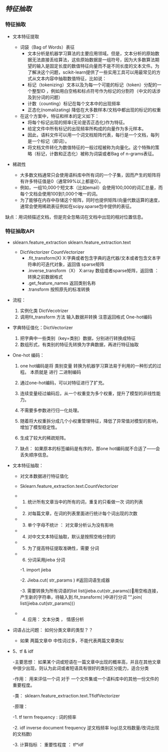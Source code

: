 ## ***特征抽取***

### 特征抽取
   - 文本特征提取
       - 词袋（Bag of Words）表征
		  - 文本分析是机器学习算法的主要应用领域。但是，文本分析的原始数据无法直接丢给算法，这些原始数据是一组符号，因为大多数算法期望的输入是固定长度的数值特征向量而不是不同长度的文本文件。为了解决这个问题，scikit-learn提供了一些实用工具可以用最常见的方式从文本内容中抽取数值特征，比如说：
		  - 标记（tokenizing）文本以及为每一个可能的标记（token）分配的一个整型ID ，例如用白空格和标点符号作为标记的分割符（中文的话涉及到分词的问题）
		  - 计数（counting）标记在每个文本中的出现频率
		  - 正态化(nomalizating) 降低在大多数样本/文档中都出现的标记的权重
       - 在这个方案中，特征和样本的定义如下：
          - 将每个标记出现的频率(无论是否正态化)作为特征。
          - 给定文件中所有标记的出现频率所构成的向量作为多元样本。
          - 因此，语料文件可以用一个词文档矩阵代表，每行是一个文档，每列是一个标记（即词）。
          - 将文档文件转化为数值特征的一般过程被称为向量化。这个特殊的策略（标记，计数和正态化）被称为词袋或者Bag of n-grams表征。



   - 稀疏性
       - 大多数文档通常只会使用语料库中所有词的一个子集，因而产生的矩阵将有许多特征值是0（通常99%以上都是0）。
       - 例如，一组10,000个短文本（比如email）会使用100,000的词汇总量，而每个文档会使用100到1,000个唯一的词。
       - 为了能够在内存中存储这个矩阵，同时也提供矩阵/向量代数运算的速度，通常会使用稀疏表征例如在scipy.sparse包中提供的表征。



缺点：用词频描述文档，但是完全忽略词在文档中出现的相对位置信息。

### 特征抽取API
   - sklearn.feature_extraction  sklearn.feature_extraction.text
       - DictVectorizer   CountVectorizer
		  - .fit_transform(X)   X:字典或者包含字典的迭代器/文本或者包含文本字符串的可迭代对象，返回值 sparse矩阵
		  - .inverse_transform（X）  X:array 数组或者sparse矩阵，返回值 ： 转换之前数据格式
		  - .get_feature_names  返回类别名称
		  -  .transform         按照原先的标准转换

   - 流程：
      1. 实例化类 DictVecotrizer
      2. 调用fit_transform 方法 输入数据并转换   注意返回格式   One-hot编码

   - 字典特征值化：DictVectorizer
      1. 把字典中一些类别（key=类别）数据，分别进行转换成特征
      2. 数组形式，有类别的特征先转换为字典数据，再进行特征抽取

   - One-hot 编码：
      1. one hot编码是将  类别变量   转换为机器学习算法易于利用的一种形式的过程。  本质就是 进行 二进制编码
      1. 通过one-hot编码，可以对特征进行了扩充。
      2. 连续变量经过编码后，从一个权重变为多个权重，提升了模型的非线性能力。
      3. 不需要多参数进行归一化处理。
      4. 随着将大权重拆分成几个小权重管理特征，降低了异常值对模型的影响，增加了模型稳定性。
      5. 生成了较大的稀疏矩阵。

      6. 缺点： 如果原本的标签编码是有序的，那one hot编码就不合适了——会丢失顺序信息。

   - 文本特征抽取：
       - 对文本数据进行特征值化
       - Sklearn.feature_extraction.text.CountVectorizer

       - 1. 统计所有文章当中的所有的词，重复的只看做一次   词的列表
       - 2. 对每篇文章，在词的列表里面进行统计每个词出现的次数
       - 3. 单个字母不统计  ： 对文章分析认为没有影响

       - 4. 对中文文本特征抽取，默认是按照空格分割的
       - 5. 为了提高特征提取准确性，需要 分词
       - 6. 分词采用jieba 分词

	       -1. import jieba

	       -2. Jieba.cut( str_params )  #返回词语生成器

	       -3. 需要转换为所有词语的list   list(jieba.cut(str_params))用空格连接，产生新的字符串，待输入到.fit_transform(  )中进行分词  "".join( list(jieba.cut(str_params))）


       - 4. 应用： 文本分类 ， 情感分析


   - 词语占比问题： 如何分类文章的类型？？
       - 如果 两篇文章中  中性词过多，不能代表两篇文章类似


   - 5、tf    &  idf

       -主要思想： 如果某个词或短语在一篇文章中出现的概率高，并且在其他文章中很少出现，则认为此词或者短语具有很好的类别区分能力，适合分类

       -作用： 用来评估一个词 对于 一个文件集或一个语料库中的其他一份文件的重要程度。

       -类： sklearn.feature_extraction.text.TfidfVectorizer

       -原理：

       -1. tf  term frequency : 词的频率

       -2. idf  inverse document frequency 逆文档频率     log(总文档数量/改词出现的文档数)

       -3. 计算指标 ： 重要性程度 ： tf*idf
       
